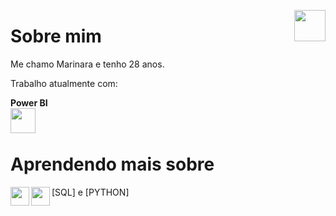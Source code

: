 <img src="https://avatars.githubusercontent.com/u/76715208?v=4" min-width="50px" max-width="50px" width="50px" align="right"></img>

# Sobre mim

Me chamo Marinara e tenho 28 anos.

Trabalho atualmente com:

<b>Power BI</b> 
<br>
<img src="https://img.icons8.com/?size=512&id=qYfwpsRXEcpc&format=png" min-width="40px" max-width="40px" width="40px" align="left"></img>  
<br>

# Aprendendo mais sobre

<img src="https://i.ibb.co/jRLFQGH/database.png" min-width="30px" max-width="30px" width="30px" align="left">[SQL]</img>
e
<img src="https://i.ibb.co/V3m4nw6/python.png" min-width="30px" max-width="30px" width="30px" align="left">[PYTHON]</img>


